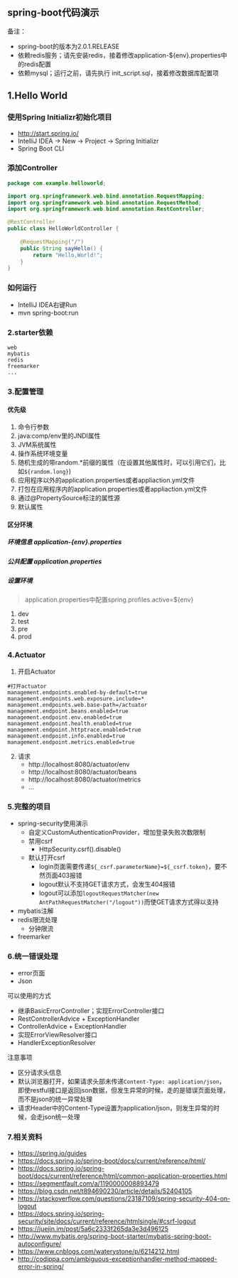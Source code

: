 ## spring-boot代码演示

备注：
- spring-boot的版本为2.0.1.RELEASE
- 依赖redis服务；请先安装redis，接着修改application-${env}.properties中的redis配置
- 依赖mysql；运行之前，请先执行 init_script.sql，接着修改数据库配置项

## 1.Hello World
### 使用Spring Initializr初始化项目
- http://start.spring.io/
- IntelliJ IDEA  -> New -> Project -> Spring Initializr
- Spring Boot CLI

### 添加Controller
```java
package com.example.helloworld;

import org.springframework.web.bind.annotation.RequestMapping;
import org.springframework.web.bind.annotation.RequestMethod;
import org.springframework.web.bind.annotation.RestController;

@RestController
public class HelloWorldController {
 
    @RequestMapping("/")
    public String sayHello() {
        return "Hello,World!";
    }
}
```

### 如何运行
- IntelliJ IDEA右键Run
- mvn spring-boot:run

### 2.starter依赖
	web
	mybatis
	redis
	freemarker
	...

### 3.配置管理
#### 优先级
1. 命令行参数
2. java:comp/env里的JNDI属性
3. JVM系统属性
4. 操作系统环境变量
5. 随机生成的带random.*前缀的属性（在设置其他属性时，可以引用它们，比如`${random.long}`)
6. 应用程序以外的application.properties或者appliaction.yml文件
7. 打包在应用程序内的application.properties或者appliaction.yml文件
8. 通过@PropertySource标注的属性源
9. 默认属性

#### 区分环境
##### 环境信息 application-{env}.properties
##### 公共配置 application.properties
##### 设置环境  
> application.properties中配置spring.profiles.active=${env}

1. dev
2. test
3. pre
4. prod

### 4.Actuator
1. 开启Actuator
```
#打开actuator
management.endpoints.enabled-by-default=true
management.endpoints.web.exposure.include=*
management.endpoints.web.base-path=/actuator
management.endpoint.beans.enabled=true
management.endpoint.env.enabled=true
management.endpoint.health.enabled=true
management.endpoint.httptrace.enabled=true
management.endpoint.info.enabled=true
management.endpoint.metrics.enabled=true
```

2. 请求
	* http://localhost:8080/actuator/env
	* http://localhost:8080/actuator/beans
	* http://localhost:8080/actuator/metrics
	* ...

### 5.完整的项目
- spring-security使用演示
    + 自定义CustomAuthenticationProvider，增加登录失败次数限制
	+ 禁用csrf
		* HttpSecurity.csrf().disable()
	+ 默认打开csrf
		* login页面需要传递`${_csrf.parameterName}=${_csrf.token}`，要不然页面403报错
		* logout默认不支持GET请求方式，会发生404报错
		* logout可以添加`logoutRequestMatcher(new AntPathRequestMatcher("/logout"))`而使GET请求方式得以支持
- mybatis注解
- redis限流处理
	+ 分钟限流
- freemarker

### 6.统一错误处理
* error页面
* Json

可以使用的方式
- 继承BasicErrorController；实现ErrorController接口
- RestControllerAdvice + ExceptionHandler
- ControllerAdvice + ExceptionHandler
- 实现ErrorViewResolver接口
- HandlerExceptionResolver

注意事项
- 区分请求头信息
- 默认浏览器打开，如果请求头部未传递`Content-Type: application/json`，即使restful接口是返回json数据，但发生异常的时候，走的是错误页面处理，而不是json的统一异常处理
- 请求Header中的Content-Type设置为application/json，则发生异常的时候，会走json统一处理

### 7.相关资料
- https://spring.io/guides
- https://docs.spring.io/spring-boot/docs/current/reference/html/
- https://docs.spring.io/spring-boot/docs/current/reference/html/common-application-properties.html
- https://segmentfault.com/a/1190000008893479
- https://blog.csdn.net/t894690230/article/details/52404105
- https://stackoverflow.com/questions/23187109/spring-security-404-on-logout
- https://docs.spring.io/spring-security/site/docs/current/reference/htmlsingle/#csrf-logout
- https://juejin.im/post/5a6c2333f265da3e3d496125
- http://www.mybatis.org/spring-boot-starter/mybatis-spring-boot-autoconfigure/
- https://www.cnblogs.com/waterystone/p/6214212.html
- http://codippa.com/ambiguous-exceptionhandler-method-mapped-error-in-spring/
